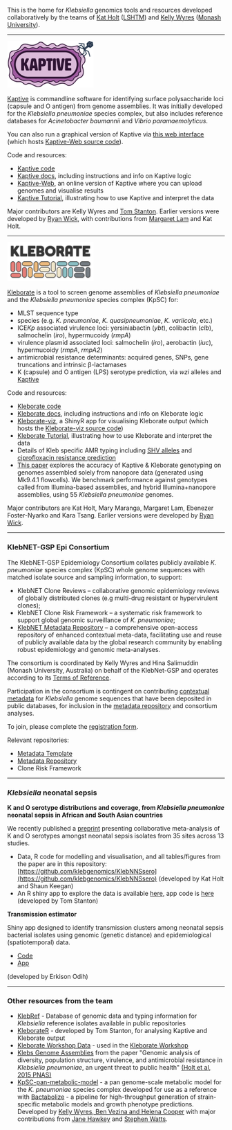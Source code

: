This is the home for _Klebsiella_ genomics tools and resources developed collaboratively by the teams of [Kat Holt](https://holtlab.net) ([LSHTM](https://www.lshtm.ac.uk)) and [Kelly Wyres](https://wyreslab.com/) ([Monash University](https://www.monash.edu/medicine/ccs/infectious-diseases/home)).

------

<img src="https://github.com/klebgenomics/.github/blob/main/profile/kaptive_logo.png" alt="Kaptive" width="200">

  
[Kaptive](https://github.com/klebgenomics/Kaptive) is commandline software for identifying surface polysaccharide loci (capsule and O antigen) from genome assemblies. It was initially developed for the _Klebsiella pneumoniae_ species complex, but also includes reference databases for _Acinetobacter baumannii_ and _Vibrio paramaemolyticus_. 
  
You can also run a graphical version of Kaptive via [this web interface](http://kaptive-web.erc.monash.edu/) (which hosts [Kaptive-Web source code](https://github.com/kelwyres/Kaptive-Web)).

Code and resources:
* [Kaptive code](https://github.com/klebgenomics/Kaptive) 
* [Kaptive docs](https://kaptive.readthedocs.io/en/latest/), including instructions and info on Kaptive logic
* [Kaptive-Web](https://github.com/kelwyres/Kaptive-Web), an online version of Kaptive where you can upload genomes and visualise results
* [Kaptive Tutorial](https://bit.ly/kaptive-workshop), illustrating how to use Kaptive and interpret the data

Major contributors are Kelly Wyres and [Tom Stanton](https://github.com/orgs/klebnet/people/tomdstanton). Earlier versions were developed by [Ryan Wick](https://github.com/rrwick), with contributions from [Margaret Lam](https://scholar.google.com.au/citations?user=mjNrNqMAAAAJ&hl=en) and Kat Holt.
    
------
    
<img src="https://github.com/klebgenomics/.github/blob/main/profile/kleborate-logo.png" alt="Kleborate" width="200">
    
[Kleborate](https://github.com/klebgenomics/kleborate) is a tool to screen genome assemblies of _Klebsiella pneumoniae_ and the _Klebsiella pneumoniae_ species complex (KpSC) for:
 * MLST sequence type
 * species (e.g. _K. pneumoniae_, _K. quasipneumoniae_, _K. variicola_, etc.)
 * ICE<i>Kp</i> associated virulence loci: yersiniabactin (_ybt_), colibactin (_clb_), salmochelin (_iro_), hypermucoidy (_rmpA_)
 * virulence plasmid associated loci: salmochelin (_iro_), aerobactin (_iuc_), hypermucoidy (_rmpA_, _rmpA2_)
 * antimicrobial resistance determinants: acquired genes, SNPs, gene truncations and intrinsic β-lactamases
 * K (capsule) and O antigen (LPS) serotype prediction, via _wzi_ alleles and [Kaptive](https://github.com/klebgenomics/Kaptive)

Code and resources:
* [Kleborate code](https://github.com/klebgenomics/kleborate) 
* [Kleborate docs](https://kleborate.readthedocs.io/en/latest/), including instructions and info on Kleborate logic
* [Kleborate-viz](https://kleborate.erc.monash.edu/), a ShinyR app for visualising Kleborate output (which hosts the [Kleborate-viz source code](https://github.com/klebgenomics/Kleborate-viz))
* [Kleborate Tutorial](https://docs.google.com/document/d/1R61bQbBngpiDB2Gl_eXigePBVakYZEjy/edit), illustrating how to use Kleborate and interpret the data
* Details of Kleb specific AMR typing including [SHV alleles](https://doi.org/10.1099/mgen.0.001294) and [ciprofloxacin resistance prediction](https://github.com/klebgenomics/cipropaper)
* [This paper](https://www.microbiologyresearch.org/content/journal/mgen/10.1099/mgen.0.000936) explores the accuracy of Kaptive & Kleborate genotyping on genomes assembled solely from nanopore data (generated using Mk9.4.1 flowcells). We benchmark performance against genotypes called from Illumina-based assemblies, and hybrid Illumina+nanopore assemblies, using 55 _Klebsiella pneumoniae_ genomes. 

Major contributors are Kat Holt, Mary Maranga, Margaret Lam, Ebenezer Foster-Nyarko and Kara Tsang. Earlier versions were developed by [Ryan Wick](https://github.com/rrwick).
    
------

### KlebNET-GSP Epi Consortium

The KlebNET-GSP Epidemiology Consortium collates publicly available _K. pneumoniae_ species complex (KpSC) whole genome sequences with matched isolate source and sampling information, to support:

* KlebNET Clone Reviews – collaborative genomic epidemiology reviews of globally distributed clones (e.g multi-drug resistant or hypervirulent clones);
* KlebNET Clone Risk Framework – a systematic risk framework to support global genomic surveillance of _K. pneumoniae_;
* [KlebNET Metadata Repository](https://github.com/klebgenomics/KlebNET-Metadata-Repository-Database) – a comprehensive open-access repository of enhanced contextual meta-data, facilitating use and reuse of publicly available data by the global research community by enabling robust epidemiology and genomic meta-analyses.

The consortium is coordinated by Kelly Wyres and Hina Salimuddin (Monash University, Australia) on behalf of the KlebNet-GSP and operates according to its [Terms of Reference](https://docs.google.com/document/d/12wuWxgucGVYnnKHZ8xvDCVLQhV0tEafCb2CuxClw0Hw/edit?usp=sharing).

Participation in the consortium is contingent on contributing [contextual metadata](https://github.com/klebgenomics/Klebsiella-genome-metadata/tree/main) for _Klebsiella_ genome sequences that have been deposited in public databases, for inclusion in the [metadata repository](https://github.com/klebgenomics/KlebNET-Metadata-Repository-Database) and consortium analyses.

To join, please complete the [registration form](https://docs.google.com/forms/d/e/1FAIpQLSe9yoXfh0MP_tqvWh7RqxFKXr30MMAQkeZ_sxhEPyIsQX43dQ/viewform).

Relevant repositories:
* [Metadata Template](https://github.com/klebgenomics/Klebsiella-genome-metadata)
* [Metadata Repository](https://github.com/klebgenomics/KlebNET-Metadata-Repository-Database)
* Clone Risk Framework

------

### _Klebsiella_ neonatal sepsis

**K and O serotype distributions and coverage, from _Klebsiella pneumoniae_ neonatal sepsis in African and South Asian countries**

We recently published a [preprint](https://doi.org/10.1101/2025.06.28.25330253) presenting collaborative meta-analysis of K and O serotypes amongst neonatal sepsis isolates from 35 sites across 13 studies.
* Data, R code for modelling and visualisation, and all tables/figures from the paper are in this repository: [https://github.com/klebgenomics/KlebNNSsero](https://github.com/klebgenomics/KlebNNSsero) (developed by Kat Holt and Shaun Keegan)
* An R shiny app to explore the data is available [here](https://klebsiella.shinyapps.io/neonatal/), app code is [here](https://github.com/klebgenomics/KlebNNSapp) (developed by Tom Stanton)


**Transmission estimator**

Shiny app designed to identify transmission clusters among neonatal sepsis bacterial isolates using genomic (genetic distance) and epidemiological (spatiotemporal) data.

* [Code](https://github.com/klebgenomics/transmission_estimator)
* [App](https://klebsiella.shinyapps.io/transmission_estimator)

(developed by Erkison Odih)

------    

### Other resources from the team
  * [KlebRef](https://github.com/klebgenomics/KlebRef) - Database of genomic data and typing information for _Klebsiella_ reference isolates available in public repositories
  * [KleborateR](https://github.com/klebnet/KleborateR) - developed by Tom Stanton, for analysing Kaptive and Kleborate output
  * [Kleborate Workshop Data](https://github.com/klebgenomics/kleborate_workshop_data) - used in the [Kleborate Workshop](https://bit.ly/kleborate-workshop)
  * [Klebs Genome Assemblies](https://github.com/klebgenomics/KlebsGenomes3) from the paper "Genomic analysis of diversity, population structure, virulence, and antimicrobial resistance in _Klebsiella pneumoniae_, an urgent threat to public health" [(Holt et al, 2015 PNAS)](https://doi.org/10.1073/pnas.1501049112)
  * [KpSC-pan-metabolic-model](https://github.com/kelwyres/KpSC-pan-metabolic-model) - a pan genome-scale metabolic model for the _K. pneumoniae_ species complex developed for use as a reference with [Bactabolize](https://github.com/kelwyres/Bactabolize) - a pipeline for high-throughput generation of strain-specific metabolic models and growth phenotype predictions. Developed by [Kelly Wyres, Ben Vezina and Helena Cooper]((https://wyreslab.com/team)) with major contributions from [Jane Hawkey](https://research.monash.edu/en/persons/jane-hawkey) and [Stephen Watts](https://github.com/scwatts).
